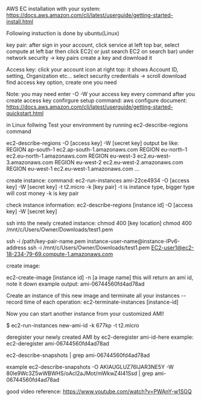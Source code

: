 AWS EC installation with your system:
https://docs.aws.amazon.com/cli/latest/userguide/getting-started-install.html

Following instuction is done by ubuntu(Linux)

key pair:
after sign in your account, click service at left top bar, select compute at left bar then click EC2( or just search EC2 on search bar)
under network security -> key pairs 
create a key and download it

Access key:
click your account icon at right top: it shows Account ID, setting, Organization etc...
select security credentials -> scroll download find access key option, create one you need

Note: you may need enter -O -W your access key every command
after you create access key
confirgure setup
command: aws configure
document:
https://docs.aws.amazon.com/cli/latest/userguide/getting-started-quickstart.html

in Linux follwing Test your environment by running ec2-describe-regions command


ec2-describe-regions -O [access key] -W [secret key]
output be like: 
REGION  ap-south-1      ec2.ap-south-1.amazonaws.com
REGION  eu-north-1      ec2.eu-north-1.amazonaws.com
REGION  eu-west-3       ec2.eu-west-3.amazonaws.com
REGION  eu-west-2       ec2.eu-west-2.amazonaws.com
REGION  eu-west-1       ec2.eu-west-1.amazonaws.com
...

create instance:
command: ec2-run-instances ami-22ce4934 -O [access key] -W [secret key] -t t2.micro -k [key pair]
-t is instance type, bigger type will cost money -k is key pair

check instance information:
ec2-describe-regions [instance id] -O [access key] -W [secret key]

ssh into the newly created instance:
chmod 400 [key location]
chmod 400 /mnt/c/Users/Owner/Downloads/test1.pem

ssh -i /path/key-pair-name.pem instance-user-name@instance-IPv6-address
ssh -i /mnt/c/Users/Owner/Downloads/test1.pem EC2-user1@ec2-18-234-79-69.compute-1.amazonaws.com

create image:

ec2-create-image [instance id] -n [a image name] 
this will return an ami id, note it down 
example output: ami-06744560fd4ad78ad

Create an instance of this new image and terminate all your instances -- record time of each operation:
 ec2-terminate-instances [instance-id] 
 
 Now you can start another instance from your customized AMI!

 $ ec2-run-instances new-ami-id -k 677kp -t t2.micro

deregister your newly created AMI by
 ec2-deregister ami-id-here 
 example:  ec2-deregister ami-06744560fd4ad78ad
 
 ec2-describe-snapshots | grep ami-06744560fd4ad78ad

example  ec2-describe-snapshots -O AKIAUGLUZ76IJAR3NE5Y -W 80le9Wc3Z5wWBWHS/oAcI2aJMot/mWkwZ4I41Ssd
| grep ami-06744560fd4ad78ad

good video reference:
https://www.youtube.com/watch?v=PWAnY-w1SGQ

